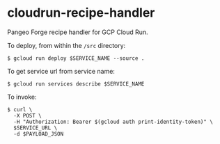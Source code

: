 # cloudrun-recipe-handler
Pangeo Forge recipe handler for GCP Cloud Run.

To deploy, from within the `/src` directory:

```console
$ gcloud run deploy $SERVICE_NAME --source .
```

To get service url from service name:

```console
$ gcloud run services describe $SERVICE_NAME
```

To invoke:

```console 
$ curl \
  -X POST \
  -H "Authorization: Bearer $(gcloud auth print-identity-token)" \
  $SERVICE_URL \
  -d $PAYLOAD_JSON
```
